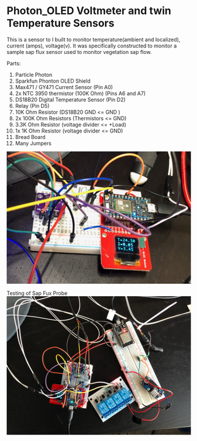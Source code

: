 # Photon_OLED Voltmeter and twin Temperature Sensors
This is a sensor to I built to monitor temperature(ambient and localized), current (amps), voltage(v). It was specifically constructed to monitor a sample sap flux sensor used  to monitor vegetation sap flow.

Parts:

1. Particle Photon
2. Sparkfun Phonton OLED Shield
3. Max471 / GY471 Current Sensor (Pin A0)
4. 2x NTC 3950 thermistor (100K Ohm) (Pins A6 and A7)
5. DS18B20 Digital Temperature Sensor (Pin D2)
6. Relay (Pin D5)
7. 10K Ohm Resistor (DS18B20 GND <= GND )
8. 2x 100K Ohm Resistors (Thermistors <= GND)
9. 3.3K Ohm Resistor (voltage divider <= +Load) 
10. 1x 1K Ohm Resistor (voltage divider <= GND)
11. Bread Board
12. Many Jumpers

![alt text](https://github.com/jeaimehp/Photon_OLED_VoltmeterandTemp/blob/master/IMG_2375.jpeg)

Testing of Sap Fux Probe
![alt_text](https://github.com/jeaimehp/Photon_OLED_VoltmeterandTemp/blob/master/IMG_2435.jpg)
